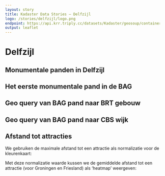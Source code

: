 ```yaml
---
layout: story
title: Kadaster Data Stories ― Delfzijl
logo: /stories/delfzijl/logo.png
endpoint: https://api.krr.triply.cc/datasets/Kadaster/geosoup/containers/endpoint/sparql
output: leaflet
---
```


# Delfzijl

## Monumentale panden in Delfzijl

<div data-query data-query-sparql="monumenten.rq">
</div>

## Het eerste monumentale pand in de BAG

<div data-query
     data-query-endpoint="https://data.pdok.nl/sparql"
     data-query-sparql="pand.rq">
</div>

## Geo query van BAG pand naar BRT gebouw

<div data-query data-query-sparql="brt.rq">
</div>

## Geo query van BAG pand naar CBS wijk

<div data-query data-query-sparql="wijk.rq">
</div>

## Afstand tot attracties

We gebruiken de maximale afstand tot een attractie als normalizatie
voor de kleurenkaart:

<div data-query data-query-sparql="attractie-max.rq">
</div>

Met deze normalizatie waarde kussen we de gemiddelde afstand tot een
attractie (voor Groningen en Friesland) als ‘heatmap’ weergeven:

<div data-query data-query-sparql="attractie.rq">
</div>
